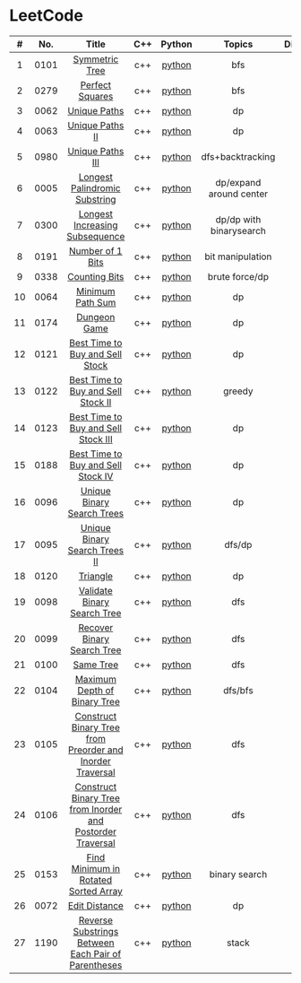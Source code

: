 LeetCode
========

| # | No. | Title | C++ | Python | Topics | Difficulty | Date |
|:----:|:------:| :--------------: | :--------: | :--------: | :--------: | :-: | :------: |
| 1 |0101|[Symmetric Tree](https://leetcode.com/problems/symmetric-tree/) | c++ | [python](./solution/101-Symmetric-Tree/SymmetricTree.py) | bfs | E | 2019/04/09 |
| 2 |0279|[Perfect Squares](https://leetcode.com/problems/perfect-squares/) | c++ | [python](./solution/279-Perfect-Squares/PerfectSquares.py) | bfs | M | 2019/04/09 |
| 3 |0062|[Unique Paths](https://leetcode.com/problemset/all/) | c++ | [python](./solution/62-Unique-Paths/UniquePaths.py) | dp | M | 2019/04/15 |
| 4 |0063|[Unique Paths II](https://leetcode.com/problemset/all/) | c++ | [python](./solution/63-Unique-PathsII/UniquePathsII.py) | dp | M | 2019/04/15 |
| 5 |0980|[Unique Paths III](https://leetcode.com/problemset/all/) | c++ | [python](./solution/980-Unique-Paths-III/UniquePathsIII.py) | dfs+backtracking | H | 2019/04/15 |
| 6 |0005|[Longest Palindromic Substring](https://leetcode.com/problemset/all/) | c++ | [python](./solution/5-Longest-Palindromic-Substring/LongestPalindromicSubstring.py) | dp/expand around center | M | 2019/04/15 |
| 7 |0300|[Longest Increasing Subsequence](https://leetcode.com/problemset/all/) | c++ | [python](./solution/300-Longest-Increasing-Subsequence/LongestIncreasingSubsequence.py) | dp/dp with binarysearch | M | 2019/04/16 |
| 8 |0191|[Number of 1 Bits](https://leetcode.com/problemset/all/) | c++ | [python](./solution/191-Number-of-1-Bits/Numberof1Bits.py) | bit manipulation | E | 2019/04/16 |
| 9 |0338|[Counting Bits](https://leetcode.com/problemset/all/) | c++ | [python](./solution/338-Counting-Bits/CountingBits.py) | brute force/dp| M | 2019/04/16 |
| 10 |0064|[Minimum Path Sum](https://leetcode.com/problemset/all/) | c++ | [python](./solution/64-Minimum-Path-Sum/MinimumPathSum.py) | dp | M | 2019/04/16 |
| 11 |0174|[Dungeon Game](https://leetcode.com/problemset/all/) | c++ | [python](./solution/174-Dungeon-Game/DungeonGame.py) | dp | H | 2019/04/17 |
| 12 |0121|[Best Time to Buy and Sell Stock](https://leetcode.com/problemset/all/) | c++ | [python](./solution/121-Best-Time-to-Buy-and-Sell-Stock/BestTimetoBuyandSellStock.py) | dp | E | 2019/04/17 |
| 13 |0122|[Best Time to Buy and Sell Stock II](https://leetcode.com/problemset/all/) | c++ | [python](./solution/121-Best-Time-to-Buy-and-Sell-Stock-II/BestTimetoBuyandSellStockII.py) | greedy | E | 2019/04/17 |
| 14 |0123|[Best Time to Buy and Sell Stock III](https://leetcode.com/problemset/all/) | c++ | [python](./solution/123-Best-Time-to-Buy-and-Sell-Stock-III/BestTimetoBuyandSellStockIII.py) | dp | H | 2019/04/18 |
| 15 |0188|[Best Time to Buy and Sell Stock IV](https://leetcode.com/problemset/all/) | c++ | [python](./solution/188-Best-Time-to-Buy-and-Sell-Stock-IV/BestTimetoBuyandSellStockIV.py) | dp | H | 2019/04/18 |
| 16 |0096|[Unique Binary Search Trees](https://leetcode.com/problemset/all/) | c++ | [python](./solution/96-Unique-Binary-Search-Trees/UniqueBinarySearchTrees.py) | dp | M | 2019/04/19 |
| 17 |0095|[Unique Binary Search Trees II](https://leetcode.com/problemset/all/) | c++ | [python](./solution/95-Unique-Binary-Search-Trees-II/UniqueBinarySearchTreesII.py) | dfs/dp | M | 2019/04/19 |
| 18 |0120|[Triangle](https://leetcode.com/problemset/all/) | c++ | [python](./solution/120-Triangle/Triangle.py) | dp | M | 2019/04/22 |
| 19 |0098|[Validate Binary Search Tree](https://leetcode.com/problemset/all/) | c++ | [python](./solution/98-Validate-Binary-Search-Tree/ValidateBinarySearchTree.py) | dfs | M | 2019/04/22 |
| 20 |0099|[Recover Binary Search Tree](https://leetcode.com/problemset/all/) | c++ | [python](./solution/99-Recover-Binary-Search-Tree/RecoverBinarySearchTree.py) | dfs | H | 2019/04/24 |
| 21 |0100|[Same Tree](https://leetcode.com/problemset/all/) | c++ | [python](./solution/100-Same-Tree/SameTree.py) | dfs | E | 2019/04/24 |
| 22 |0104|[Maximum Depth of Binary Tree](https://leetcode.com/problemset/all/) | c++ | [python](./solution/104-Maximum-Depth-of-Binary-Tree/MaximumDepthofBinaryTree.py) | dfs/bfs | E | 2019/04/25 |
| 23 |0105|[Construct Binary Tree from Preorder and Inorder Traversal](https://leetcode.com/problemset/all/) | c++ | [python](./solution/105-Construct-Binary-Tree-from-Preorder-and-Inorder-Traversal/ConstructBinaryTreefromPreorderandInorderTraversal.py) | dfs | M | 2019/04/25 |
| 24 |0106|[Construct Binary Tree from Inorder and Postorder Traversal](https://leetcode.com/problemset/all/) | c++ | [python](./solution/106-Construct-Binary-Tree-from-Inorder-and-Postorder-Traversal/ConstructBinaryTreefromInorderandPostorderTraversal.py) | dfs | M | 2019/04/26 |
| 25 |0153|[Find Minimum in Rotated Sorted Array](https://leetcode.com/problemset/all/) | c++ | [python](./solution/153-Find-Minimum-in-Rotated-Sorted-Array/FindMinimuminRotatedSortedArray.py) | binary search | M | 2019/04/28 |
| 26 |0072|[Edit Distance](https://leetcode.com/problemset/all/) | c++ | [python](./solution/72-Edit-Distance/EditDistance.py) | dp | H | 2019/05/21 |
| 27 |1190|[Reverse Substrings Between Each Pair of Parentheses](https://leetcode.com/problemset/all/) | c++ | [python](./solution/1190-Reverse-Substrings-Between-Each-Pair-of-Parentheses/ReverseSubstringsBetweenEachPairofParentheses.py) | stack | M | 2019/09/17 |

